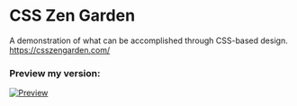 # CSS Zen Garden
 A demonstration of what can be accomplished through CSS-based design. https://csszengarden.com/

 
### Preview my version:

[![Preview](https://dabuttonfactory.com/button.png?t=Preview&f=Open+Sans-Bold&ts=16&tc=fff&hp=20&vp=8&c=6&bgt=unicolored&bgc=ff0061)](http://csszengarden.ruden.fun/)

